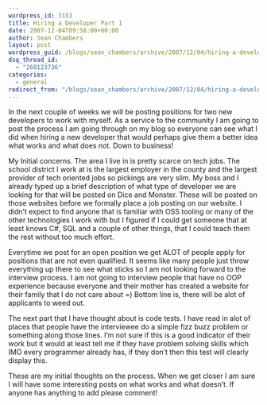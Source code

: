 ```yaml
---
wordpress_id: 3153
title: Hiring a Developer Part 1
date: 2007-12-04T09:58:00+00:00
author: Sean Chambers
layout: post
wordpress_guid: /blogs/sean_chambers/archive/2007/12/04/hiring-a-developer-part-1.aspx
dsq_thread_id:
  - "268123736"
categories:
  - general
redirect_from: "/blogs/sean_chambers/archive/2007/12/04/hiring-a-developer-part-1.aspx/"
---
```

In the next couple of weeks we will be posting positions for two new developers to work with myself. As a service to the community I am going to post the process I am going through on my blog so everyone can see what I did when hiring a new developer that would perhaps give them a better idea what works and what does not. Down to business!


  


My Initial concerns. The area I live in is pretty scarce on tech jobs. The school district I work at is the largest employer in the county and the largest provider of tech oriented jobs so pickings are very slim. My boss and I already typed up a brief description of what type of developer we are looking for that will be posted on Dice and Monster. These will be posted on those websites before we formally place a job posting on our website. I didn&#8217;t expect to find anyone that is familiar with OSS tooling or many of the other technologies I work with but I figured if I could get someone that at least knows C#, SQL and a couple of other things, that I could teach them the rest without too much effort.


  


Everytime we post for an open position we get ALOT of people apply for positions that are not even qualified. It seems like many people just throw everything up there to see what sticks so I am not looking forward to the interview process. I am not going to interview people that have no OOP experience because everyone and their mother has created a website for their family that I do not care about =) Bottom line is, there will be alot of applicants to weed out.


  


The next part that I have thought about is code tests. I have read in alot of places that people have the interviewee do a simple fizz buzz problem or something along those lines. I&#8217;m not sure if this is a good indicator of their work but it would at least tell me if they have problem solving skills which IMO every programmer already has, if they don&#8217;t then this test will clearly display this.


  


These are my initial thoughts on the process. When we get closer I am sure I will have some interesting posts on what works and what doesn&#8217;t. If anyone has anything to add please comment!